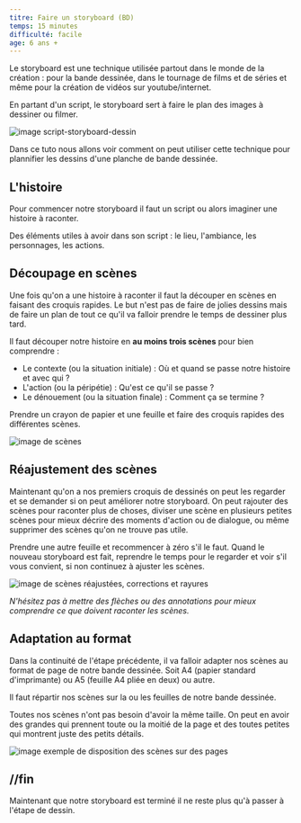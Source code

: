 ```yaml
---
titre: Faire un storyboard (BD)
temps: 15 minutes
difficulté: facile
age: 6 ans +
---
```


Le storyboard est une technique utilisée partout dans le monde de la création : pour la bande dessinée, dans le tournage de films et de séries et même pour la création de vidéos sur youtube/internet.

En partant d'un script, le storyboard sert à faire le plan des images à dessiner ou filmer.

![image script-storyboard-dessin](img/storyboard/script-storyboard-dessin.png)

Dans ce tuto nous allons voir comment on peut utiliser cette technique pour plannifier les dessins d'une planche de bande dessinée.


## L'histoire

Pour commencer notre storyboard il faut un script ou alors imaginer une histoire à raconter.

Des éléments utiles à avoir dans son script : le lieu, l'ambiance, les personnages, les actions.


## Découpage en scènes

Une fois qu'on a une histoire à raconter il faut la découper en scènes en faisant des croquis rapides. Le but n'est pas de faire de jolies dessins mais de faire un plan de tout ce qu'il va falloir prendre le temps de dessiner plus tard.

Il faut découper notre histoire en **au moins trois scènes** pour bien comprendre :
- Le contexte (ou la situation initiale) : Où et quand se passe notre histoire et avec qui ?
- L'action (ou la péripétie) : Qu'est ce qu'il se passe ?
- Le dénouement (ou la situation finale) : Comment ça se termine ?

Prendre un crayon de papier et une feuille et faire des croquis rapides des différentes scènes.

![image de scènes]()

## Réajustement des scènes

Maintenant qu'on a nos premiers croquis de dessinés on peut les regarder et se demander si on peut améliorer notre storyboard. On peut rajouter des scènes pour raconter plus de choses, diviser une scène en plusieurs petites scènes pour mieux décrire des moments d'action ou de dialogue, ou même supprimer des scènes qu'on ne trouve pas utile.

Prendre une autre feuille et recommencer à zéro s'il le faut.
Quand le nouveau storyboard est fait, reprendre le temps pour le regarder et voir s'il vous convient, si non continuez à ajuster les scènes.

![image de scènes réajustées, corrections et rayures]()

*N'hésitez pas à mettre des flèches ou des annotations pour mieux comprendre ce que doivent raconter les scènes.*

## Adaptation au format

Dans la continuité de l'étape précédente, il va falloir adapter nos scènes au format de page de notre bande dessinée. Soit A4 (papier standard d'imprimante) ou A5 (feuille A4 pliée en deux) ou autre.

Il faut répartir nos scènes sur la ou les feuilles de notre bande dessinée.

Toutes nos scènes n'ont pas besoin d'avoir la même taille. On peut en avoir des grandes qui prennent toute ou la moitié de la page et des toutes petites qui montrent juste des petits détails.

![image exemple de disposition des scènes sur des pages]()

## //fin

Maintenant que notre storyboard est terminé il ne reste plus qu'à passer à l'étape de dessin.
